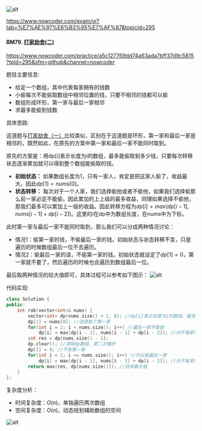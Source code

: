 ![alt](https://uploadfiles.nowcoder.com/bm/top101-head.jpg)

https://www.nowcoder.com/exam/oj?tab=%E7%AE%97%E6%B3%95%E7%AF%87&topicId=295

#### BM79. [打家劫舍(二)](https://www.nowcoder.com/practice/a5c127769dd74a63ada7bff37d9c5815?tpId=295&sfm=github&channel=nowcoder)

https://www.nowcoder.com/practice/a5c127769dd74a63ada7bff37d9c5815?tpId=295&sfm=github&channel=nowcoder


题目主要信息:
- 给定一个数组，其中代表每家拥有的钱数
- 小偷每次不能偷取数组中相邻位置的钱，只要不相邻的钱都可以偷
- 数组形成环形，第一家与最后一家相邻
- 求最多能偷到钱数

具体思路:

这道题与[打家劫舍（一）](https://blog.nowcoder.net/n/c3ec0cff512341af8763f2c13f88adb5)比较类似，区别在于这道题是环形，第一家和最后一家是相邻的，既然如此，在原先的方案中第一家和最后一家不能同时取到。

原先的方案是：用dp[i]表示长度为i的数组，最多能偷取到多少钱，只要每次转移状态逐渐累加就可以得到整个数组能偷取的钱。

- **初始状态：** 如果数组长度为1，只有一家人，肯定是把这家人偷了，收益最大，因此$dp[1] = nums[0]$。
- **状态转移：** 每次对于一个人家，我们选择偷他或者不偷他，如果我们选择偷那么前一家必定不能偷，因此累加的上上级的最多收益，同理如果选择不偷他，那我们最多可以累加上一级的收益。因此转移方程为$dp[i] = max(dp[i - 1], nums[i - 1] + dp[i - 2])$。这里的i在dp中为数组长度，在nums中为下标。

此时第一家与最后一家不能同时取到，那么我们可以分成两种情况讨论：
- 情况1：偷第一家的钱，不偷最后一家的钱。初始状态与状态转移不变，只是遍历的时候数组最后一位不去遍历。
- 情况2：偷最后一家的请，不偷第一家的钱。初始状态就设定了$dp[1]=0$，第一家就不要了，然后遍历的时候也会遍历到数组最后一位。

最后取两种情况的较大值即可，具体过程可以参考如下图示：
![alt](https://uploadfiles.nowcoder.com/images/20220219/397721558_1645254179954/08FD65C59C7CBF1EE7EC90873A386B7D)



代码实现:
```cpp
class Solution {
public:
    int rob(vector<int>& nums) {
        vector<int> dp(nums.size() + 1, 0); //dp[i]表示长度为i的数组，最多能偷取多少钱
        dp[1] = nums[0]; //选择偷了第一家
        for(int i = 2; i < nums.size(); i++) //最后一家不能偷
            dp[i] = max(dp[i - 1], nums[i - 1] + dp[i - 2]); //对于每家可以选择偷或者不偷
        int res = dp[nums.size() - 1]; 
        dp.clear(); //清除dp数组，第二次循环
        dp[1] = 0; //不偷第一家
        for(int i = 2; i <= nums.size(); i++) //可以偷最后一家
            dp[i] = max(dp[i - 1], nums[i - 1] + dp[i - 2]); //对于每家可以选择偷或者不偷
        return max(res, dp[nums.size()]); //选择最大值
    }
};
```

复杂度分析：
- 时间复杂度：$O(n)$，单独遍历两次数组
- 空间复杂度：$O(n)$，动态规划辅助数组的空间

![alt](https://uploadfiles.nowcoder.com/bm/top101-tail.jpg)

